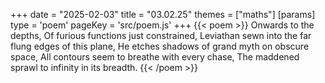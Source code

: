+++
date = "2025-02-03"
title = "03.02.25"
themes = ["maths"]
[params]
  type = 'poem'
  pageKey = 'src/poem.js'
+++
{{< poem >}}
Onwards to the depths,
Of furious functions just constrained,
Leviathan sewn into the far flung edges of this plane,
He etches shadows of grand myth on obscure space,
All contours seem to breathe with every chase,
The maddened sprawl to infinity in its breadth.
{{< /poem >}}